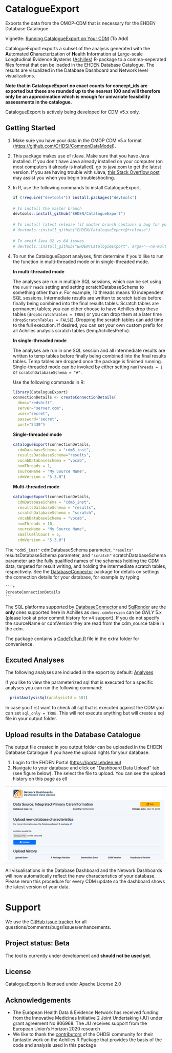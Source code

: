 CatalogueExport
===============
Exports the data from the OMOP-CDM that is necessary for the EHDEN Database Catalogue
 
Vignette: [Running CatalogueExport on Your CDM](https://github.com/EHDEN/CatalogueExport/raw/master/vignettes/RunningCatalogueExport.pdf) (To Add)

CatalogueExport exports a subset of the analysis generated with the **A**utomated **C**haracterization of **H**ealth **I**nformation at **L**arge-scale **L**ongitudinal **E**vidence **S**ystems ([Achilles](https://github,com/OHDSI/Achilles)) R-package to a comma-seperated files format that can be loaded in the EHDEN Database Catalogue. 
The results are visualized in the Database Dashboard and Network level visualizations.

**Note that in CatalogueExport no exact counts for concept_ids are exported but these are rounded up to the nearest 100 and will therefore only be an approximation which is enough for univariate feasibility assessments in the catalogue.**

CatalogueExport is actively being developed for CDM v5.x only.

## Getting Started


1. Make sure you have your data in the OMOP CDM v5.x format
    (https://github.com/OHDSI/CommonDataModel).

2. This package makes use of rJava. Make sure that you have Java installed. If you don't have Java already installed on your computer (on most computers it already is installed), go to [java.com](https://java.com) to get the latest version. If you are having trouble with rJava, [this Stack Overflow post](https://stackoverflow.com/questions/7019912/using-the-rjava-package-on-win7-64-bit-with-r) may assist you when you begin troubleshooting.


3. In R, use the following commands to install CatalogueExport.

    ```r
    if (!require("devtools")) install.packages("devtools")
    
    # To install the master branch
    devtools::install_github("EHDEN/CatalogueExport")
    
    # To install latest release (if master branch contains a bug for you)
    # devtools::install_github("EHDEN/CatalogueExport@*release")  
    
    # To avoid Java 32 vs 64 issues 
    # devtools::install_github("EHDEN/CatalogieExport", args="--no-multiarch")  
    ```

4. To run the CatalogueExport analyses, first determine if you'd like to run the function in multi-threaded mode or in single-threaded mode. 
    
    **In multi-threaded mode**
    
    The analyses are run in multiple SQL sessions, which can be set using the `numThreads` setting and setting scratchDatabaseSchema to something other than `#`. For example, 10 threads means 10 independent SQL sessions. Intermediate results are written to scratch tables before finally being combined into the final results tables. Scratch tables are permanent tables; you can either choose to have Achilles drop these tables (`dropScratchTables = TRUE`) or you can drop them at a later time (`dropScratchTables = FALSE`). Dropping the scratch tables can add time to the full execution. If desired, you can set your own custom prefix for all Achilles analysis scratch tables (tempAchillesPrefix).
    
    **In single-threaded mode**
    
    The analyses are run in one SQL session and all intermediate results are written to temp tables before finally being combined into the final results tables. Temp tables are dropped once the package is finished running. Single-threaded mode can be invoked by either setting `numThreads = 1` or `scratchDatabaseSchema = "#"`.
    
    Use the following commands in R: 
  
    ```r
    library(CatalogueExport)
    connectionDetails <- createConnectionDetails(
      dbms="redshift", 
      server="server.com", 
      user="secret", 
      password='secret', 
      port="5439")
    ```
    
    **Single-threaded mode**
    
    ```r
    catalogueExport(connectionDetails, 
      cdmDatabaseSchema = "cdm5_inst", 
      resultsDatabaseSchema="results",
      vocabDatabaseSchema = "vocab",
      numThreads = 1,
      sourceName = "My Source Name", 
      cdmVersion = "5.3.0")
    ```

    **Multi-threaded mode**
    
    ```r
    catalogueExport(connectionDetails, 
      cdmDatabaseSchema = "cdm5_inst", 
      resultsDatabaseSchema = "results",
      scratchDatabaseSchema = "scratch",
      vocabDatabaseSchema = "vocab",
      numThreads = 10,
      sourceName = "My Source Name", 
      smallCellCount = 5,
      cdmVersion = "5.3.0")
    ```

The `"cdm5_inst"` cdmDatabaseSchema parameter, `"results"` resultsDatabaseSchema parameter, and `"scratch"` scratchDatabaseSchema parameter are the fully qualified names of the schemas holding the CDM data, targeted for result writing, and holding the intermediate scratch tables, respectively. See the [DatabaseConnector](https://github.com/OHDSI/DatabaseConnector) package for details on settings the connection details for your database, for example by typing
      
    ```r
    ?createConnectionDetails
    ```

The SQL platforms supported by [DatabaseConnector](https://github.com/OHDSI/DatabaseConnector) and [SqlRender](https://github.com/OHDSI/SqlRender) are the **only** ones supported here in Achilles as `dbms`. `cdmVersion` can be *ONLY* 5.x (please look at prior commit history for v4 support). If you do not specify the sourceName or cdmVersion they are read from the cdm_source table in the cdm. 

The package contains a [CodeToRun.R](https://github.com/EHDEN/CatalogueExport/blob/master/extras/CodeToRun.R) file in the extra folder for convenience.
    
## Excuted Analyses

The following analyses are included in the export by default: [Analyses](https://github.com/EHDEN/CatalogueExport/blob/master/inst/csv/analyses/catalogue_analysis_details.csv)

If you like to view the parameterized sql that is executed for a specific analyses you can run the following command:

```r
  printAnalysisSql(analysisId = 101)
```

In case you first want to check all sql that is executed against the CDM you can set `sql_only = TRUE`. This will not execute anything but will create a sql file in your output folder.

## Upload results in the Database Catalogue

The output file created in you output folder can be uploaded in the EHDEN Database Catalogue if you have the upload rights for your database.

1. Login to the EHDEN Portal (https://portal.ehden.eu)
2. Navigate to your database and click on "Dashboard Data Upload" tab (see figure below). The select the file to upload. You can see the upload history on this page as ell
<table>
<tr valign="bottom">
<td width = 50%>
<img src="https://github.com/EHDEN/CatalogueExport/raw/master/extras/upload.png"/>
</td>
</table>

All visualisations in the Database Dashboard and the Network Dashboards will now automatically reflect the new characteristics of your database. Please rerun this procedure for every CDM update so the dashboard shows the latest version of your data.

Support
=======
We use the <a href="https://github.com/EHDEN/CatalogueExport/issues">GitHub issue tracker</a> for all questions/comments/bugs/issues/enhancements.

## Project status: Beta
The tool is currently under development and **should not be used yet**.

## License

CatalogueExport is licensed under Apache License 2.0


## Acknowledgements
- The European Health Data & Evidence Network has received funding from the Innovative Medicines Initiative 2 Joint Undertaking (JU) under grant agreement No 806968. The JU receives support from the European Union’s Horizon 2020 research 
- We like to thank the [contributors](https://github.com/OHDSI/Achilles/graphs/contributors) of the OHDSI community for their fantastic work on the Achilles R Package that provides the basis of the code and analysis used in this package

